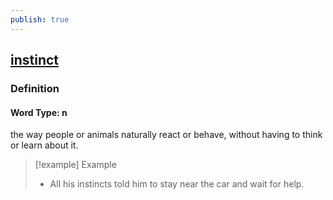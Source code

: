 ```yaml
---
publish: true
---
```


## [instinct](https://dictionary.cambridge.org/dictionary/english/instinct)

### Definition
#### Word Type: n
the way people or animals naturally react or behave, without having to think or learn about it.

>[!example] Example
> - All his instincts told him to stay near the car and wait for help.
